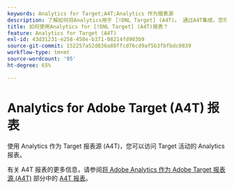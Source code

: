 ```yaml
---
keywords: Analytics for Target;A4T;Analytics 作为报表源
description: 了解如何将Analytics用于 [!DNL Target] (A4T)。 通过A4T集成，您可以访问Adobe的强大Adobe Analytics报表 [!DNL Target] 活动。
title: 如何使用Analytics for [!DNL Target] (A4T)报表？
feature: Analytics for Target (A4T)
exl-id: 43d31231-e258-458e-b371-08214fd903b9
source-git-commit: 152257a52d836a88ffcd76cd9af5b3fbfbdc0839
workflow-type: tm+mt
source-wordcount: '95'
ht-degree: 65%

---
```


# Analytics for Adobe Target (A4T) 报表

使用 Analytics 作为 Target 报表源 (A4T)，您可以访问 Target 活动的 Analytics 报表。

有关 A4T 报表的更多信息，请参阅[将 Adobe Analytics 作为 Adobe Target 报表源 (A4T)](/help/main/c-integrating-target-with-mac/a4t/a4t.md#concept_7540C8C04259434AB6EE33B09F47A1DE) 部分中的 [A4T 报表](/help/main/c-integrating-target-with-mac/a4t/reporting.md#concept_716AF8D545AD404EAAEE99A6DB7B9483)。
